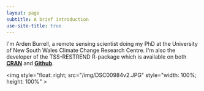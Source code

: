 ```yaml
---
layout: page
subtitle: A brief introduction
use-site-title: true
---
```


I'm Arden Burrell, a remote sensing scientist doing my PhD at the University of New South Wales Climate Change Research Centre. I'm also the developer of the TSS-RESTREND R-package which is available on both [**CRAN**](https://cran.r-project.org/web/packages/TSS.RESTREND/index.html) and [**Github**](https://github.com/ArdenB/TSSRESTREND). 

<img style="float: right; src="/img/DSC00984v2.JPG" style="width: 100%; height: 100%"  >


